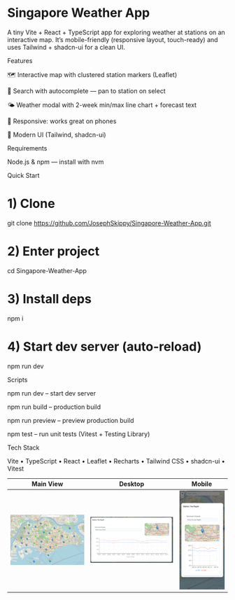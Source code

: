 # Singapore Weather App
A tiny Vite + React + TypeScript app for exploring weather at stations on an interactive map. It’s mobile-friendly (responsive layout, touch-ready) and uses Tailwind + shadcn-ui for a clean UI.

Features

🗺️ Interactive map with clustered station markers (Leaflet)

🔎 Search with autocomplete — pan to station on select

🌤️ Weather modal with 2-week min/max line chart + forecast text

📱 Responsive: works great on phones

🎨 Modern UI (Tailwind, shadcn-ui)

Requirements

Node.js & npm — install with nvm

Quick Start
# 1) Clone
git clone https://github.com/JosephSkippy/Singapore-Weather-App.git

# 2) Enter project
cd Singapore-Weather-App

# 3) Install deps
npm i

# 4) Start dev server (auto-reload)
npm run dev

Scripts

npm run dev – start dev server

npm run build – production build

npm run preview – preview production build

npm test – run unit tests (Vitest + Testing Library)

Tech Stack

Vite • TypeScript • React • Leaflet • Recharts • Tailwind CSS • shadcn-ui • Vitest


| Main View | Desktop | Mobile |
| --- | --- | --- |
| ![Main](docs/main.png) | ![Desktop](docs/desktop.png) | ![Mobile](docs/mobile.png) |
